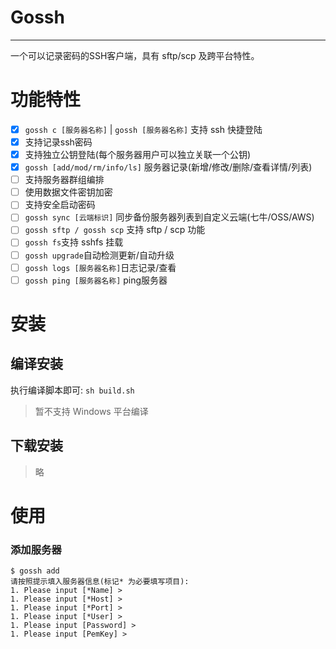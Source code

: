 # Gossh 
----

一个可以记录密码的SSH客户端，具有 sftp/scp 及跨平台特性。

# 功能特性
- [x] `gossh c [服务器名称]` | `gossh [服务器名称]` 支持 ssh 快捷登陆
- [x] 支持记录ssh密码
- [x] 支持独立公钥登陆(每个服务器用户可以独立关联一个公钥)
- [x] `gossh [add/mod/rm/info/ls]` 服务器记录(新增/修改/删除/查看详情/列表)
- [ ] 支持服务器群组编排
- [ ] 使用数据文件密钥加密
- [ ] 支持安全启动密码
- [ ] `gossh sync [云端标识]` 同步备份服务器列表到自定义云端(七牛/OSS/AWS)
- [ ] `gossh sftp / gossh scp` 支持 sftp / scp 功能
- [ ] `gossh fs`支持 sshfs 挂载
- [ ] `gossh upgrade`自动检测更新/自动升级
- [ ] `gossh logs [服务器名称]`日志记录/查看
- [ ] `gossh ping [服务器名称]` ping服务器

# 安装

## 编译安装

执行编译脚本即可: `sh build.sh`

> 暂不支持 Windows 平台编译

## 下载安装
> 略

# 使用

### 添加服务器

```shell
$ gossh add
请按照提示填入服务器信息(标记* 为必要填写项目): 
1. Please input [*Name] > 
1. Please input [*Host] > 
1. Please input [*Port] > 
1. Please input [*User] > 
1. Please input [Password] > 
1. Please input [PemKey] > 
```
